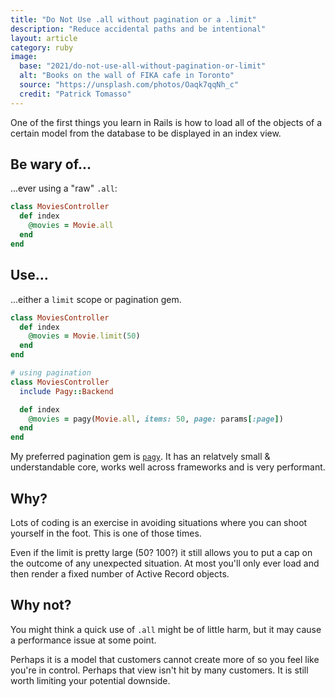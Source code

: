 ```yaml
---
title: "Do Not Use .all without pagination or a .limit"
description: "Reduce accidental paths and be intentional"
layout: article
category: ruby
image:
  base: "2021/do-not-use-all-without-pagination-or-limit"
  alt: "Books on the wall of FIKA cafe in Toronto"
  source: "https://unsplash.com/photos/Oaqk7qqNh_c"
  credit: "Patrick Tomasso"
---
```


One of the first things you learn in Rails is how to load all of the objects of a certain model from the database to be displayed in an index view.

## Be wary of...

...ever using a "raw" `.all`:

```ruby
class MoviesController
  def index
    @movies = Movie.all
  end
end
```


## Use...

...either a `limit` scope or pagination gem.

```ruby
class MoviesController
  def index
    @movies = Movie.limit(50)
  end
end

# using pagination
class MoviesController
  include Pagy::Backend

  def index
    @movies = pagy(Movie.all, items: 50, page: params[:page])
  end
end
```

My preferred pagination gem is [`pagy`](https://github.com/ddnexus/pagy). It has an relatvely small & understandable core, works well across frameworks and is very performant.


## Why?

Lots of coding is an exercise in avoiding situations where you can shoot yourself in the foot. This is one of those times.

Even if the limit is pretty large (50? 100?) it still allows you to put a cap on the outcome of any unexpected situation. At most you'll only ever load and then render a fixed number of Active Record objects.


## Why not?

You might think a quick use of `.all` might be of little harm, but it may cause a performance issue at some point.

Perhaps it is a model that customers cannot create more of so you feel like you're in control. Perhaps that view isn't hit by many customers. It is still worth limiting your potential downside.
